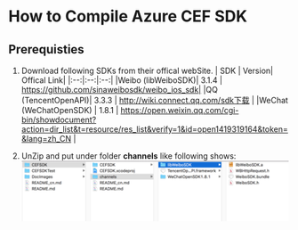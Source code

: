 # How to Compile Azure CEF SDK

## Prerequisties
1. Download following SDKs from their offical webSite.
    | SDK | Version| Offical Link|
    |:--:|:--:|:--:|
    |Weibo (libWeiboSDK)| 3.1.4 | https://github.com/sinaweibosdk/weibo_ios_sdk|
    |QQ (TencentOpenAPI)| 3.3.3 | http://wiki.connect.qq.com/sdk下载 |
    |WeChat (WeChatOpenSDK) | 1.8.1 | https://open.weixin.qq.com/cgi-bin/showdocument?action=dir_list&t=resource/res_list&verify=1&id=open1419319164&token=&lang=zh_CN |


2. UnZip and put under folder **channels** like following shows:
![alt text](../DocImages/channelsFolder.png "channelsFolder.png")


